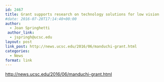 ```yaml
---
id: 2467
title: Grant supports research on technology solutions for low vision
#date: 2016-07-28T17:14:40+00:00
author:
  - Joan Springhetti
 author_link:
  - jspringh@ucsc.edu
layout: post
link_post: http://news.ucsc.edu/2016/06/manduchi-grant.html
categories:
  - News
format: link
---
```

http://news.ucsc.edu/2016/06/manduchi-grant.html